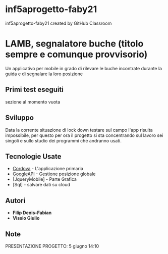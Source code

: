 # inf5aprogetto-faby21
inf5aprogetto-faby21 created by GitHub Classroom

# LAMB, segnalatore buche (titolo sempre e comunque provvisorio)

Un applicativo per mobile in grado di rilevare le buche incontrate durante la guida e di segnalare la loro posizione


## Primi test eseguiti

sezione al momento vuota


## Sviluppo

Data la corrente situazione di lock down testare sul campo l'app risulta impossibile, per questo per ora il progetto si sta concentrando sul lavoro sei singoli e sullo studio dei programmi che andranno usati. 


## Tecnologie Usate

* [Cordova](https://cordova.apache.org/) - L'applicazione primaria
* [GoogleAPI](https://cloud.google.com/maps-platform?hl=it) - Gestione posizione globale
* [JqueryMobile] - Parte Grafica
* [Sql] - salvare dati su cloud



## Autori

* **Filip Denis-Fabian**
* **Vissio Giulio**


## Note
PRESENTAZIONE PROGETTO: 5 giugno 14:10
